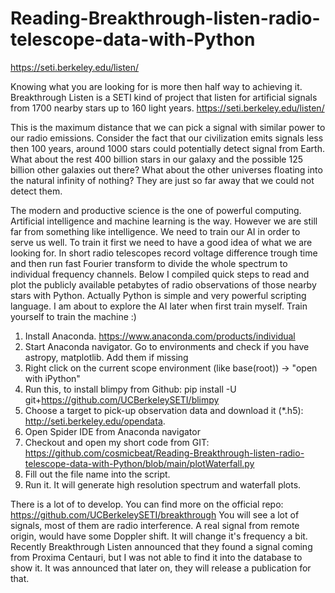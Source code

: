 # Reading-Breakthrough-listen-radio-telescope-data-with-Python
https://seti.berkeley.edu/listen/

Knowing what you are looking for is more then half way to achieving it. Breakthrough Listen is a SETI kind of project that listen for artificial signals from 1700 nearby stars up to 160 light years.
https://seti.berkeley.edu/listen/

This is the maximum distance that we can pick a signal with similar power to our radio emissions. Consider the fact that our civilization emits signals less then 100 years, around 1000 stars
could potentially detect signal from Earth. What about the rest 400 billion stars in our galaxy and the possible 125 billion other galaxies out there? What about the other universes floating into
the natural infinity of nothing? They are just so far away that we could not detect them. 

The modern and productive science is the one of powerful computing. Artificial intelligence and machine learning is the way. However we are still far from something like intelligence.
We need to train our AI in order to serve us well. To train it first we need to have a good idea of what we are looking for. In short radio telescopes record voltage difference trough time and
then run fast Fourier transform to divide the whole spectrum to individual frequency channels. Below I compiled quick steps to read and plot the publicly available 
petabytes of radio observations of those nearby stars with Python. Actually Python is simple and very powerful scripting language. I am about to explore the AI later when first train myself. 
Train yourself to train the machine :) 

1. Install Anaconda. https://www.anaconda.com/products/individual
2. Start Anaconda navigator. Go to environments and check if you have astropy, matplotlib. Add them if missing
3. Right click on the current scope environment (like base(root)) -> "open with iPython"
4. Run this, to install blimpy from Github: pip install -U git+https://github.com/UCBerkeleySETI/blimpy
5. Choose a target to pick-up observation data and download it (*.h5): http://seti.berkeley.edu/opendata.
6. Open Spider IDE from Anaconda navigator
7. Checkout and open my short code from GIT: https://github.com/cosmicbeat/Reading-Breakthrough-listen-radio-telescope-data-with-Python/blob/main/plotWaterfall.py
8. Fill out the file name into the script.
9. Run it. It will generate high resolution spectrum and waterfall plots.

There is a lot of to develop. You can find more on the official repo: https://github.com/UCBerkeleySETI/breakthrough
You will see a lot of signals, most of them are radio interference. A real signal from remote origin, would have some Doppler shift. It will change it's frequency a bit. 
Recently Breakthrough Listen announced that they found a signal coming from Proxima Centauri, but I was not able to find it into the database to show it. It was announced that later on,
they will release a publication for that. 
